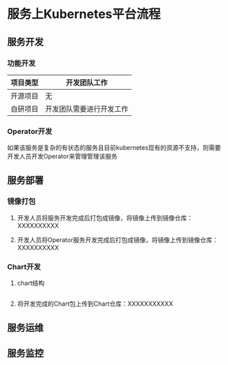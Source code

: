 # 服务上Kubernetes平台流程

## 服务开发

### 功能开发

|	项目类型   |	开发团队工作			|
|--------------|----------------------------|
|开源项目	   |		无					|
|自研项目	   |开发团队需要进行开发工作	|

### Operator开发

如果该服务是复杂的有状态的服务且目前kubernetes现有的资源不支持，则需要开发人员开发Operator来管理管理该服务


## 服务部署

### 镜像打包

1. 开发人员将服务开发完成后打包成镜像，将镜像上传到镜像仓库：XXXXXXXXXX

2. 开发人员将Operator服务开发完成后打包成镜像，将镜像上传到镜像仓库：XXXXXXXXXX

### Chart开发

1. chart结构

```
```

2. 将开发完成的Chart包上传到Chart仓库：XXXXXXXXXXX


## 服务运维

## 服务监控
